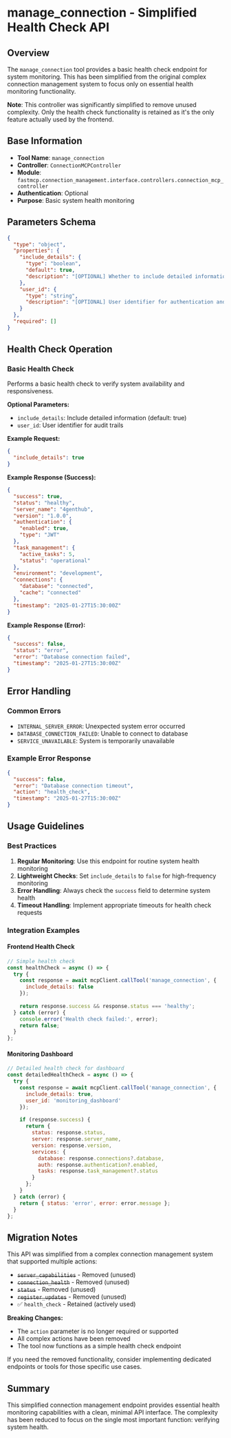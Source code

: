 # manage_connection - Simplified Health Check API

## Overview

The `manage_connection` tool provides a basic health check endpoint for system monitoring. This has been simplified from the original complex connection management system to focus only on essential health monitoring functionality.

**Note**: This controller was significantly simplified to remove unused complexity. Only the health check functionality is retained as it's the only feature actually used by the frontend.

## Base Information

- **Tool Name**: `manage_connection`
- **Controller**: `ConnectionMCPController`  
- **Module**: `fastmcp.connection_management.interface.controllers.connection_mcp_controller`
- **Authentication**: Optional
- **Purpose**: Basic system health monitoring

## Parameters Schema

```json
{
  "type": "object",
  "properties": {
    "include_details": {
      "type": "boolean",
      "default": true,
      "description": "[OPTIONAL] Whether to include detailed information in health response"
    },
    "user_id": {
      "type": "string",
      "description": "[OPTIONAL] User identifier for authentication and audit trails"
    }
  },
  "required": []
}
```

## Health Check Operation

### Basic Health Check

Performs a basic health check to verify system availability and responsiveness.

**Optional Parameters:**
- `include_details`: Include detailed information (default: true)
- `user_id`: User identifier for audit trails

**Example Request:**
```json
{
  "include_details": true
}
```

**Example Response (Success):**
```json
{
  "success": true,
  "status": "healthy",
  "server_name": "4genthub",
  "version": "1.0.0",
  "authentication": {
    "enabled": true,
    "type": "JWT"
  },
  "task_management": {
    "active_tasks": 5,
    "status": "operational"
  },
  "environment": "development",
  "connections": {
    "database": "connected",
    "cache": "connected"
  },
  "timestamp": "2025-01-27T15:30:00Z"
}
```

**Example Response (Error):**
```json
{
  "success": false,
  "status": "error",
  "error": "Database connection failed",
  "timestamp": "2025-01-27T15:30:00Z"
}
```

## Error Handling

### Common Errors
- `INTERNAL_SERVER_ERROR`: Unexpected system error occurred
- `DATABASE_CONNECTION_FAILED`: Unable to connect to database
- `SERVICE_UNAVAILABLE`: System is temporarily unavailable

### Example Error Response
```json
{
  "success": false,
  "error": "Database connection timeout",
  "action": "health_check",
  "timestamp": "2025-01-27T15:30:00Z"
}
```

## Usage Guidelines

### Best Practices
1. **Regular Monitoring**: Use this endpoint for routine system health monitoring
2. **Lightweight Checks**: Set `include_details` to `false` for high-frequency monitoring
3. **Error Handling**: Always check the `success` field to determine system health
4. **Timeout Handling**: Implement appropriate timeouts for health check requests

### Integration Examples

#### Frontend Health Check
```javascript
// Simple health check
const healthCheck = async () => {
  try {
    const response = await mcpClient.callTool('manage_connection', {
      include_details: false
    });
    
    return response.success && response.status === 'healthy';
  } catch (error) {
    console.error('Health check failed:', error);
    return false;
  }
};
```

#### Monitoring Dashboard
```javascript
// Detailed health check for dashboard
const detailedHealthCheck = async () => {
  try {
    const response = await mcpClient.callTool('manage_connection', {
      include_details: true,
      user_id: 'monitoring_dashboard'
    });
    
    if (response.success) {
      return {
        status: response.status,
        server: response.server_name,
        version: response.version,
        services: {
          database: response.connections?.database,
          auth: response.authentication?.enabled,
          tasks: response.task_management?.status
        }
      };
    }
  } catch (error) {
    return { status: 'error', error: error.message };
  }
};
```

## Migration Notes

This API was simplified from a complex connection management system that supported multiple actions:
- ~~`server_capabilities`~~ - Removed (unused)
- ~~`connection_health`~~ - Removed (unused)  
- ~~`status`~~ - Removed (unused)
- ~~`register_updates`~~ - Removed (unused)
- ✅ `health_check` - Retained (actively used)

**Breaking Changes:**
- The `action` parameter is no longer required or supported
- All complex actions have been removed
- The tool now functions as a simple health check endpoint

If you need the removed functionality, consider implementing dedicated endpoints or tools for those specific use cases.

## Summary

This simplified connection management endpoint provides essential health monitoring capabilities with a clean, minimal API interface. The complexity has been reduced to focus on the single most important function: verifying system health.